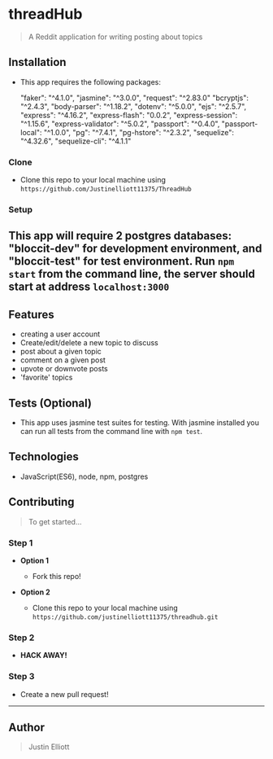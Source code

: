 # threadHub

> A Reddit application for writing posting about topics

## Installation

- This app requires the following packages:   

    "faker": "^4.1.0",
    "jasmine": "^3.0.0",
    "request": "^2.83.0"
    "bcryptjs": "^2.4.3",
    "body-parser": "^1.18.2",
    "dotenv": "^5.0.0",
    "ejs": "^2.5.7",
    "express": "^4.16.2",
    "express-flash": "0.0.2",
    "express-session": "^1.15.6",
    "express-validator": "^5.0.2",
    "passport": "^0.4.0",
    "passport-local": "^1.0.0",
    "pg": "^7.4.1",
    "pg-hstore": "^2.3.2",
    "sequelize": "^4.32.6",
    "sequelize-cli": "^4.1.1"
### Clone

- Clone this repo to your local machine using `https://github.com/Justinelliott11375/ThreadHub`

### Setup

This app will require 2 postgres databases: "bloccit-dev" for development environment, and "bloccit-test" for test environment.
Run `npm start` from the command line, the server should start at address `localhost:3000`
---

## Features

- creating a user account  
- Create/edit/delete a new topic to discuss
- post about a given topic  
- comment on a given post
- upvote or downvote posts
- 'favorite' topics

## Tests (Optional)

- This app uses jasmine test suites for testing. With jasmine installed you can run all tests from the command line with `npm test`.  

## Technologies

- JavaScript(ES6), node, npm, postgres


## Contributing

> To get started...

### Step 1

- **Option 1**
    - Fork this repo!

- **Option 2**
    - Clone this repo to your local machine using `https://github.com/justinelliott11375/threadhub.git`

### Step 2

- **HACK AWAY!** 

### Step 3

-  Create a new pull request!

---

## Author

> Justin Elliott
